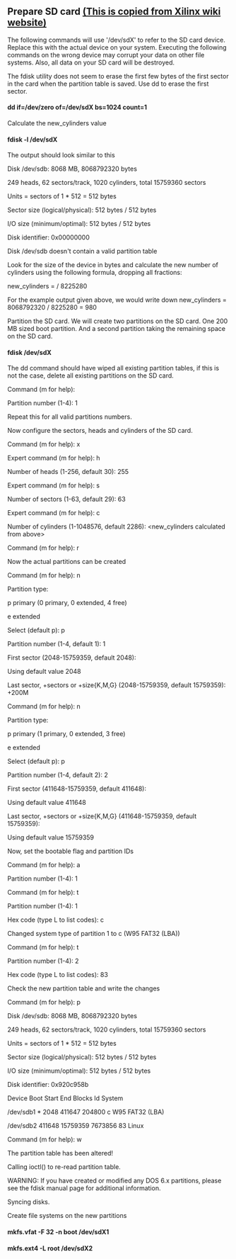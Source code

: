 ## Prepare SD card [(This is copied from Xilinx wiki website)](https://xilinx-wiki.atlassian.net/wiki/spaces/A/pages/18841655/Prepare+Boot+Medium)

The following commands will use '/dev/sdX' to refer to the SD card device. Replace this with the actual device on your system. Executing the following commands on the wrong device may corrupt your data on other file systems. Also, all data on your SD card will be destroyed.

The fdisk utility does not seem to erase the first few bytes of the first sector in the card when the partition table is saved. Use dd to erase the first sector.

#### dd if=/dev/zero of=/dev/sdX bs=1024 count=1

Calculate the new_cylinders value

#### fdisk -l /dev/sdX

The output should look similar to this

<div class="text-white bg-gray-dark mb-2">
Disk /dev/sdb: 8068 MB, 8068792320 bytes

249 heads, 62 sectors/track, 1020 cylinders, total 15759360 sectors

Units = sectors of 1 * 512 = 512 bytes

Sector size (logical/physical): 512 bytes / 512 bytes

I/O size (minimum/optimal): 512 bytes / 512 bytes

Disk identifier: 0x00000000
</div>

  
Disk /dev/sdb doesn't contain a valid partition table

Look for the size of the device in bytes and calculate the new number of cylinders using the following formula, dropping all fractions:

new_cylinders = <size> / 8225280
  
For the example output given above, we would write down new_cylinders = 8068792320 / 8225280 = 980

Partition the SD card. We will create two partitions on the SD card. One 200 MB sized boot partition. And a second partition taking the remaining space on the SD card.

#### fdisk /dev/sdX

The dd command should have wiped all existing partition tables, if this is not the case, delete all existing partitions on the SD card.

Command (m for help):

Partition number (1-4): 1

Repeat this for all valid partitions numbers.

Now configure the sectors, heads and cylinders of the SD card.

Command (m for help): x

Expert command (m for help): h

Number of heads (1-256, default 30): 255

Expert command (m for help): s

Number of sectors (1-63, default 29): 63

Expert command (m for help): c

Number of cylinders (1-1048576, default 2286): <new_cylinders calculated from above>

Command (m for help): r

Now the actual partitions can be created

Command (m for help): n

Partition type:

 p primary (0 primary, 0 extended, 4 free)
 
 e extended
 
Select (default p): p

Partition number (1-4, default 1): 1

First sector (2048-15759359, default 2048):

Using default value 2048

Last sector, +sectors or +size{K,M,G} (2048-15759359, default 15759359): +200M
  
Command (m for help): n

Partition type:

 p primary (1 primary, 0 extended, 3 free)
 
 e extended
 
Select (default p): p

Partition number (1-4, default 2): 2

First sector (411648-15759359, default 411648):

Using default value 411648

Last sector, +sectors or +size{K,M,G} (411648-15759359, default 15759359):

Using default value 15759359

Now, set the bootable flag and partition IDs

Command (m for help): a

Partition number (1-4): 1
  
Command (m for help): t

Partition number (1-4): 1

Hex code (type L to list codes): c

Changed system type of partition 1 to c (W95 FAT32 (LBA))
  
Command (m for help): t

Partition number (1-4): 2

Hex code (type L to list codes): 83


Check the new partition table and write the changes

Command (m for help): p
  
Disk /dev/sdb: 8068 MB, 8068792320 bytes

249 heads, 62 sectors/track, 1020 cylinders, total 15759360 sectors

Units = sectors of 1 * 512 = 512 bytes

Sector size (logical/physical): 512 bytes / 512 bytes

I/O size (minimum/optimal): 512 bytes / 512 bytes

Disk identifier: 0x920c958b
  
 Device Boot Start End Blocks Id System
 
/dev/sdb1 * 2048 411647 204800 c W95 FAT32 (LBA)

/dev/sdb2 411648 15759359 7673856 83 Linux
  
Command (m for help): w

The partition table has been altered!
  
Calling ioctl() to re-read partition table.
  
WARNING: If you have created or modified any DOS 6.x partitions, please see the fdisk manual page for additional
information.

Syncing disks.

Create file systems on the new partitions

#### mkfs.vfat -F 32 -n boot /dev/sdX1

#### mkfs.ext4 -L root /dev/sdX2
